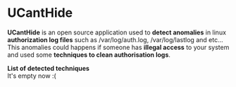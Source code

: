 # UCantHide

__UCantHide__ is an open source application used to __detect anomalies__ in linux __authorization log files__ such as /var/log/auth.log, /var/log/lastlog and etc...  
This anomalies could happens if someone has __illegal access__ to your system and used some __techniques to clean authorisation logs__.

__List of detected techniques__  
It's empty now :(
